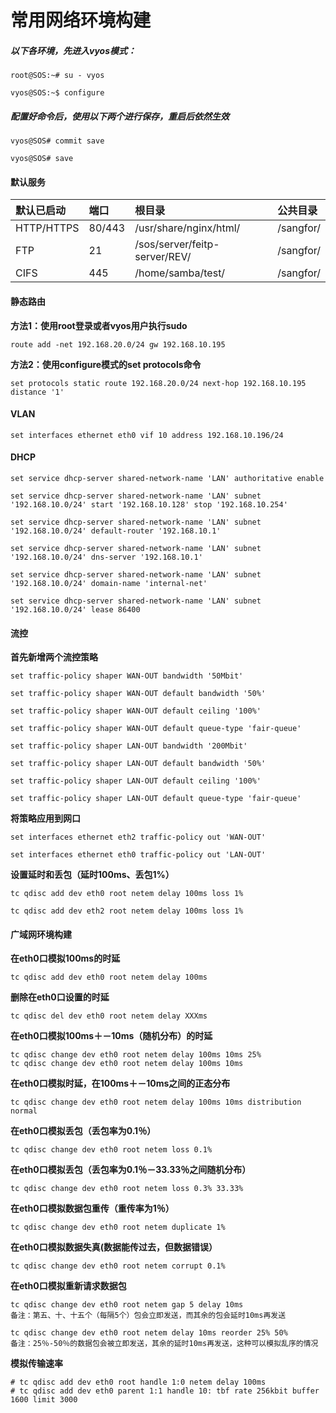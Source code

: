 # 常用网络环境构建

##### **以下各环境，先进入vyos模式：**

```
root@SOS:~# su - vyos

vyos@SOS:~$ configure
```

##### 配置好命令后，使用以下两个进行保存，重启后依然生效

```
vyos@SOS# commit save

vyos@SOS# save
```

#### 默认服务

| **默认已启动** | **端口** | **根目录** | **公共目录** |
| :--- | :--- | :--- | :--- |
| HTTP/HTTPS | 80/443 | /usr/share/nginx/html/ | /sangfor/ |
| FTP | 21 | /sos/server/feitp-server/REV/ | /sangfor/ |
| CIFS | 445 | /home/samba/test/ | /sangfor/ |

#### 静态路由

**方法1：使用root登录或者vyos用户执行sudo**

`route add -net 192.168.20.0/24 gw 192.168.10.195`

**方法2：使用configure模式的set protocols命令**

`set protocols static route 192.168.20.0/24 next-hop 192.168.10.195 distance '1'`

#### VLAN

`set interfaces ethernet eth0 vif 10 address 192.168.10.196/24`

#### DHCP

```
set service dhcp-server shared-network-name 'LAN' authoritative enable

set service dhcp-server shared-network-name 'LAN' subnet '192.168.10.0/24' start '192.168.10.128' stop '192.168.10.254'

set service dhcp-server shared-network-name 'LAN' subnet '192.168.10.0/24' default-router '192.168.10.1'

set service dhcp-server shared-network-name 'LAN' subnet '192.168.10.0/24' dns-server '192.168.10.1'

set service dhcp-server shared-network-name 'LAN' subnet '192.168.10.0/24' domain-name 'internal-net'

set service dhcp-server shared-network-name 'LAN' subnet '192.168.10.0/24' lease 86400
```

#### 流控

**首先新增两个流控策略**

```
set traffic-policy shaper WAN-OUT bandwidth '50Mbit'

set traffic-policy shaper WAN-OUT default bandwidth '50%'

set traffic-policy shaper WAN-OUT default ceiling '100%'

set traffic-policy shaper WAN-OUT default queue-type 'fair-queue'

set traffic-policy shaper LAN-OUT bandwidth '200Mbit'

set traffic-policy shaper LAN-OUT default bandwidth '50%'

set traffic-policy shaper LAN-OUT default ceiling '100%'

set traffic-policy shaper LAN-OUT default queue-type 'fair-queue'
```

**将策略应用到网口**

```
set interfaces ethernet eth2 traffic-policy out 'WAN-OUT'

set interfaces ethernet eth0 traffic-policy out 'LAN-OUT'
```

**设置延时和丢包（延时100ms、丢包1%）**

```
tc qdisc add dev eth0 root netem delay 100ms loss 1%

tc qdisc add dev eth2 root netem delay 100ms loss 1%
```

#### 广域网环境构建

**在eth0口模拟100ms的时延**

```
tc qdisc add dev eth0 root netem delay 100ms
```

**删除在eth0口设置的时延**

```
tc qdisc del dev eth0 root netem delay XXXms
```

**在eth0口模拟100ms＋－10ms（随机分布）的时延**

```
tc qdisc change dev eth0 root netem delay 100ms 10ms 25%
tc qdisc change dev eth0 root netem delay 100ms 10ms
```

**在eth0口模拟时延，在100ms＋－10ms之间的正态分布**

```
tc qdisc change dev eth0 root netem delay 100ms 10ms distribution normal
```

**在eth0口模拟丢包（丢包率为0.1％）**

```
tc qdisc change dev eth0 root netem loss 0.1%
```

**在eth0口模拟丢包（丢包率为0.1％－33.33％之间随机分布）**

```
tc qdisc change dev eth0 root netem loss 0.3% 33.33%
```

**在eth0口模拟数据包重传（重传率为1％）**

```
tc qdisc change dev eth0 root netem duplicate 1%
```

**在eth0口模拟数据失真\(数据能传过去，但数据错误）**

```
tc qdisc change dev eth0 root netem corrupt 0.1%
```

**在eth0口模拟重新请求数据包**

```
tc qdisc change dev eth0 root netem gap 5 delay 10ms 
备注：第五、十、十五个（每隔5个）包会立即发送，而其余的包会延时10ms再发送
```

```
tc qdisc change dev eth0 root netem delay 10ms reorder 25% 50% 
备注：25％-50％的数据包会被立即发送，其余的延时10ms再发送，这种可以模拟乱序的情况
```

**模拟传输速率**

```
# tc qdisc add dev eth0 root handle 1:0 netem delay 100ms
# tc qdisc add dev eth0 parent 1:1 handle 10: tbf rate 256kbit buffer 1600 limit 3000
```



